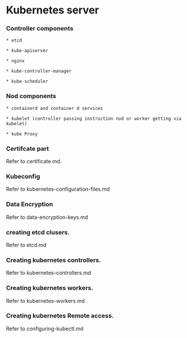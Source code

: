 # Kubernetes server
 ### Controller components
```
* etcd
```
```
* kube-apiserver
```
```
* nginx
```
```
* kube-controller-manager
```
```
* kube-scheduler
```

 ### Nod components
```
* containerd and container d services
```
```
* kubelet (controller passing instruction nod or worker getting via kubelet)
```
```
* kube Proxy
```
###  Certifcate part
Refer to certificate.md.
###  Kubeconfig 
Refer to kubernetes-configuration-files.md
### Data Encryption
Refer to data-encryption-keys.md
### creating etcd clusers.
Refer to etcd.md
### Creating kubernetes controllers.
Refer to kubernetes-controllers.md
### Creating kubernetes workers.
Refer to kubernetes-workers.md
### Creating kubernetes Remote access.
Refer to configuring-kubectl.md